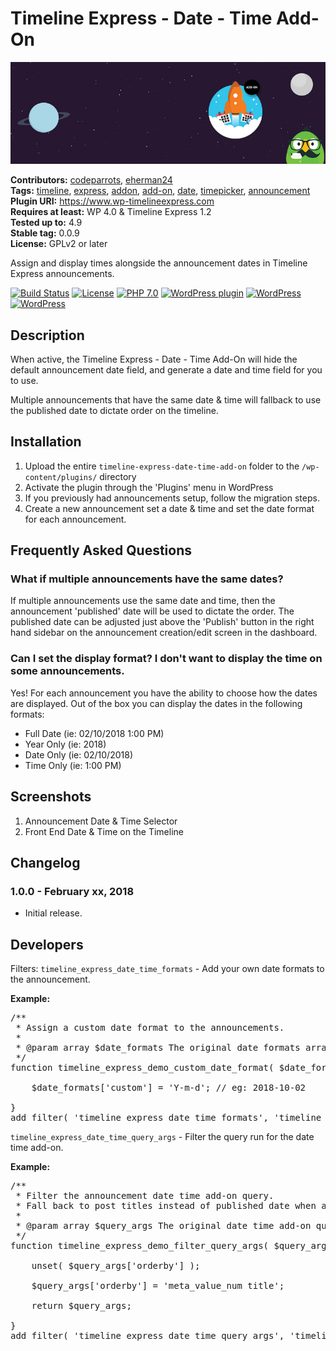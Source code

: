 # Timeline Express - Date - Time Add-On #
![Banner Image](wp-org-assets/banner-772x250.jpg)

**Contributors:** [codeparrots](https://profiles.wordpress.org/codeparrots), [eherman24](https://profiles.wordpress.org/eherman24)  
**Tags:** [timeline](https://wordpress.org/plugins/tags/timeline/), [express](https://wordpress.org/plugins/tags/express/), [addon](https://wordpress.org/plugins/tags/addon/), [add-on](https://wordpress.org/plugins/tags/add-on/), [date](https://wordpress.org/plugins/tags/date/), [timepicker](https://wordpress.org/plugins/tags/timepicker/), [announcement](https://wordpress.org/plugins/tags/announcement/)  
**Plugin URI:** https://www.wp-timelineexpress.com  
**Requires at least:** WP 4.0 & Timeline Express 1.2  
**Tested up to:** 4.9  
**Stable tag:** 0.0.9  
**License:** GPLv2 or later  

Assign and display times alongside the announcement dates in Timeline Express announcements.

[![Build Status](https://travis-ci.org/.svg?branch=master)](https://travis-ci.org/) [![License](https://img.shields.io/badge/license-GPL--2.0-brightgreen.svg)](https://github.com//blob/master/license.txt) [![PHP 7.0](https://img.shields.io/badge/php-7-8892bf.svg)](https://secure.php.net/supported-versions.php) [![WordPress plugin](https://img.shields.io/wordpress/plugin/v/timeline-express-date-time-add-on.svg)](https://wordpress.org/plugins/timeline-express-date-time-add-on/) [![WordPress](https://img.shields.io/wordpress/v/timeline-express-date-time-add-on.svg)](https://img.shields.io/wordpress/v/timeline-express-date-time-add-on.svg) [![WordPress](https://img.shields.io/wordpress/plugin/dt/timeline-express-date-time-add-on.svg)](https://wordpress.org/plugins/timeline-express-date-time-add-on/)  

## Description ##

When active, the Timeline Express - Date - Time Add-On will hide the default announcement date field, and generate a date and time field for you to use.

Multiple announcements that have the same date & time will fallback to use the published date to dictate order on the timeline.

## Installation ##
1. Upload the entire `timeline-express-date-time-add-on` folder to the `/wp-content/plugins/` directory
2. Activate the plugin through the 'Plugins' menu in WordPress
3. If you previously had announcements setup, follow the migration steps.
4. Create a new announcement set a date & time and set the date format for each announcement.

## Frequently Asked Questions ##

### What if multiple announcements have the same dates? ###
If multiple announcements use the same date and time, then the announcement 'published' date will be used to dictate the order. The published date can be adjusted just above the 'Publish' button in the right hand sidebar on the announcement creation/edit screen in the dashboard.

### Can I set the display format? I don't want to display the time on some announcements. ###
Yes! For each announcement you have the ability to choose how the dates are displayed. Out of the box you can display the dates in the following formats:

- Full Date (ie: 02/10/2018 1:00 PM)
- Year Only (ie: 2018)
- Date Only (ie: 02/10/2018)
- Time Only (ie: 1:00 PM)

## Screenshots ##
1. Announcement Date & Time Selector
2. Front End Date & Time on the Timeline

## Changelog ##

### 1.0.0 - February xx, 2018 ###
* Initial release.

## Developers ##

Filters:
`timeline_express_date_time_formats` - Add your own date formats to the announcement.

**Example:**
<pre>
/**
 * Assign a custom date format to the announcements.
 *
 * @param array $date_formats The original date formats array.
 */
function timeline_express_demo_custom_date_format( $date_formats ) {

	$date_formats['custom'] = 'Y-m-d'; // eg: 2018-10-02

}
add_filter( 'timeline_express_date_time_formats', 'timeline_express_demo_custom_date_format' );
</pre>

`timeline_express_date_time_query_args` - Filter the query run for the date time add-on.

**Example:**
<pre>
/**
 * Filter the announcement date time add-on query.
 * Fall back to post titles instead of published date when announcements contain the same date-time values.
 *
 * @param array $query_args The original date time add-on query arguments.
 */
function timeline_express_demo_filter_query_args( $query_args ) {

	unset( $query_args['orderby'] );

	$query_args['orderby'] = 'meta_value_num title';

	return $query_args;

}
add_filter( 'timeline_express_date_time_query_args', 'timeline_express_demo_filter_query_args' );
</pre>
